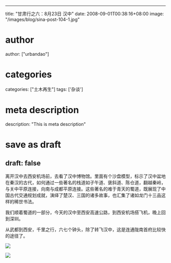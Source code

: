
---
title: "甘肃行之六：8月23日 汉中"
date: 2008-09-01T00:38:16+08:00
image: "/images/blog/sina-post-104-1.jpg"
# author
author: ["urbandao"]
# categories
categories: ["土木再生"]
tags: ['杂谈']
# meta description
description: "This is meta description"
# save as draft
draft: false
---

离开汉中去西安机场前，去看了汉中博物馆。里面有个沙盘模型，标示了汉中盆地在秦汉的古代，如何通过一些著名的栈道如子午道、褒斜道、陈仓道，翻越秦岭，与关中平原连接，向南与成都平原连接。这些著名的难于青天的蜀道，既展现了中国古代交通规划成就，演绎了楚汉、三国的诸多故事，也汇集了诸如龙门十三品这样的稀世书法。

我们顺着蜀道的一部分，今天的汉中至西安高速公路，到西安机场搭飞机，晚上回到深圳。

从武都到西安，千里之行，六七个钟头，除了转飞汉中，这是连通陇南首府比较快的途径了。

![](/images/blog/sina-post-104-1.jpg)

![](/images/blog/sina-post-104-2.jpg)

